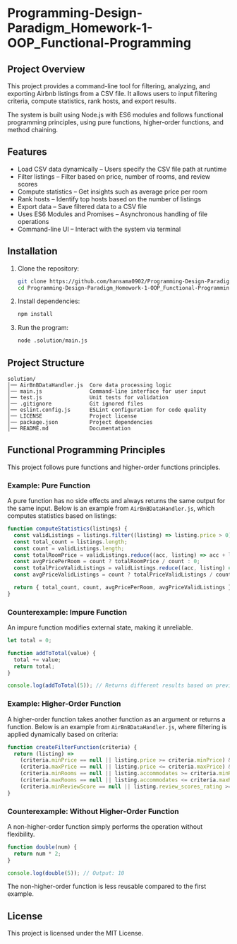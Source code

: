 # Programming-Design-Paradigm_Homework-1-OOP_Functional-Programming

## Project Overview

This project provides a command-line tool for filtering, analyzing, and exporting Airbnb listings from a CSV file. It allows users to input filtering criteria, compute statistics, rank hosts, and export results.

The system is built using Node.js with ES6 modules and follows functional programming principles, using pure functions, higher-order functions, and method chaining.

## Features

- Load CSV data dynamically – Users specify the CSV file path at runtime
- Filter listings – Filter based on price, number of rooms, and review scores
- Compute statistics – Get insights such as average price per room
- Rank hosts – Identify top hosts based on the number of listings
- Export data – Save filtered data to a CSV file
- Uses ES6 Modules and Promises – Asynchronous handling of file operations
- Command-line UI – Interact with the system via terminal

## Installation

1. Clone the repository:
   ```sh
   git clone https://github.com/hansama0902/Programming-Design-Paradigm_Homework-1-OOP_Functional-Programming.git
   cd Programming-Design-Paradigm_Homework-1-OOP_Functional-Programming.git
   ```

2. Install dependencies:
   ```sh
   npm install
   ```

3. Run the program:
   ```sh
   node .solution/main.js
   ```

## Project Structure

```
solution/
│── AirBnBDataHandler.js  Core data processing logic
│── main.js               Command-line interface for user input
│── test.js               Unit tests for validation
│── .gitignore            Git ignored files
│── eslint.config.js      ESLint configuration for code quality
│── LICENSE               Project license
│── package.json          Project dependencies
│── README.md             Documentation
```

## Functional Programming Principles

This project follows pure functions and higher-order functions principles.

### Example: Pure Function
A pure function has no side effects and always returns the same output for the same input. Below is an example from `AirBnBDataHandler.js`, which computes statistics based on listings:  
```js
function computeStatistics(listings) {
  const validListings = listings.filter((listing) => listing.price > 0);
  const total_count = listings.length;
  const count = validListings.length;
  const totalRoomPrice = validListings.reduce((acc, listing) => acc + listing.price / listing.accommodates, 0);
  const avgPricePerRoom = count ? totalRoomPrice / count : 0;
  const totalPriceValidListings = validListings.reduce((acc, listing) => acc + listing.price, 0);
  const avgPriceValidListings = count ? totalPriceValidListings / count : 0;

  return { total_count, count, avgPricePerRoom, avgPriceValidListings };
}
```

### Counterexample: Impure Function
An impure function modifies external state, making it unreliable.

```js
let total = 0;

function addToTotal(value) {
  total += value;
  return total;
}

console.log(addToTotal(5)); // Returns different results based on previous calls
```

### Example: Higher-Order Function
A higher-order function takes another function as an argument or returns a function. Below is an example from `AirBnBDataHandler.js`, where filtering is applied dynamically based on criteria:  
```js
function createFilterFunction(criteria) {
  return (listing) =>
    (criteria.minPrice == null || listing.price >= criteria.minPrice) &&
    (criteria.maxPrice == null || listing.price <= criteria.maxPrice) &&
    (criteria.minRooms == null || listing.accommodates >= criteria.minRooms) &&
    (criteria.maxRooms == null || listing.accommodates <= criteria.maxRooms) &&
    (criteria.minReviewScore == null || listing.review_scores_rating >= criteria.minReviewScore);
}
```


### Counterexample: Without Higher-Order Function
A non-higher-order function simply performs the operation without flexibility.

```js
function double(num) {
  return num * 2;
}

console.log(double(5)); // Output: 10
```

The non-higher-order function is less reusable compared to the first example.

## License

This project is licensed under the MIT License.


